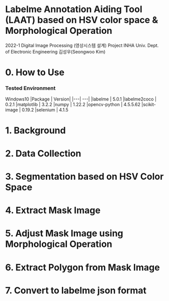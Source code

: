 Labelme Annotation Aiding Tool (LAAT) based on HSV color space & Morphological Operation
===================
2022-1 Digital Image Processing (영상시스템 설계)  Project
INHA Univ.
Dept. of Electronic Engineering
김성우(Seongwoo Kim)

# 0. How to Use

### Tested Environment
Windows10
|Package            | Version|
|---| ---|
|labelme          |   5.0.1
|labelme2coco    |    0.2.1
|matplotlib      |    3.2.2
|numpy           |    1.22.2
|opencv-python   |    4.5.5.62
|scikit-image    |    0.19.2
|selenium       |     4.1.5

# 1. Background

# 2. Data Collection

# 3. Segmentation based on HSV Color Space

# 4. Extract Mask Image

# 5. Adjust Mask Image using Morphological Operation

# 6. Extract Polygon from Mask Image

# 7. Convert to labelme json format

